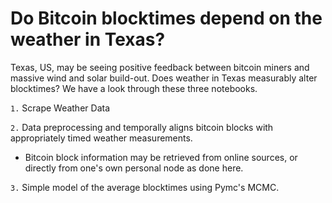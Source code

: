 # Do Bitcoin blocktimes depend on the weather in Texas?

Texas, US, may be seeing positive feedback between bitcoin miners and massive wind and solar build-out. Does weather in Texas measurably alter blocktimes? We have a look through these three notebooks.

`1.` Scrape Weather Data

`2.` Data preprocessing and temporally aligns bitcoin blocks with appropriately timed weather measurements.
- Bitcoin block information may be retrieved from online sources, or directly from one's own personal node as done here.

`3.` Simple model of the average blocktimes using Pymc's MCMC.
